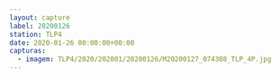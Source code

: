 ```yaml
---
layout: capture
label: 20200126
station: TLP4
date: 2020-01-26 00:00:00+00:00
capturas:
  - imagem: TLP4/2020/202001/20200126/M20200127_074308_TLP_4P.jpg
---
```

